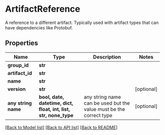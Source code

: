 # ArtifactReference

A reference to a different artifact. Typically used with artifact types that can have dependencies like Protobuf.

## Properties
Name | Type | Description | Notes
------------ | ------------- | ------------- | -------------
**group_id** | **str** |  | 
**artifact_id** | **str** |  | 
**name** | **str** |  | 
**version** | **str** |  | [optional] 
**any string name** | **bool, date, datetime, dict, float, int, list, str, none_type** | any string name can be used but the value must be the correct type | [optional]

[[Back to Model list]](../README.md#documentation-for-models) [[Back to API list]](../README.md#documentation-for-api-endpoints) [[Back to README]](../README.md)


